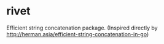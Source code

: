 # rivet
Efficient string concatenation package. (Inspired directly by http://herman.asia/efficient-string-concatenation-in-go)
